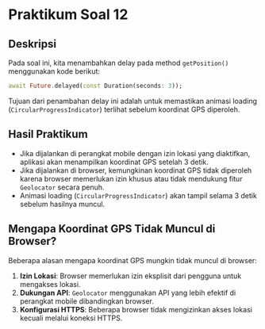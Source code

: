 # Praktikum Soal 12

## Deskripsi
Pada soal ini, kita menambahkan delay pada method `getPosition()` menggunakan kode berikut:

```dart
await Future.delayed(const Duration(seconds: 3));
```

Tujuan dari penambahan delay ini adalah untuk memastikan animasi loading (`CircularProgressIndicator`) terlihat sebelum koordinat GPS diperoleh.

## Hasil Praktikum
- Jika dijalankan di perangkat mobile dengan izin lokasi yang diaktifkan, aplikasi akan menampilkan koordinat GPS setelah 3 detik.
- Jika dijalankan di browser, kemungkinan koordinat GPS tidak diperoleh karena browser memerlukan izin khusus atau tidak mendukung fitur `Geolocator` secara penuh.
- Animasi loading (`CircularProgressIndicator`) akan tampil selama 3 detik sebelum hasilnya muncul.

## Mengapa Koordinat GPS Tidak Muncul di Browser?
Beberapa alasan mengapa koordinat GPS mungkin tidak muncul di browser:
1. **Izin Lokasi**: Browser memerlukan izin eksplisit dari pengguna untuk mengakses lokasi.
2. **Dukungan API**: `Geolocator` menggunakan API yang lebih efektif di perangkat mobile dibandingkan browser.
3. **Konfigurasi HTTPS**: Beberapa browser tidak mengizinkan akses lokasi kecuali melalui koneksi HTTPS.



